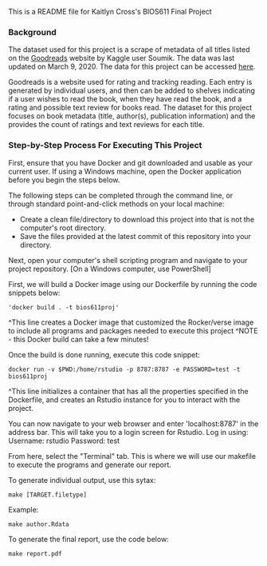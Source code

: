 This is a README file for Kaitlyn Cross's BIOS611 Final Project

### Background

The dataset used for this project is a scrape of metadata of all titles listed on the [Goodreads](https://www.goodreads.com/) website by Kaggle user Soumik. The data was last updated on March 9, 2020. The data for this project can be accessed [here](https://www.kaggle.com/jealousleopard/goodreadsbooks).

Goodreads is a website used for rating and tracking reading. Each entry is generated by individual users, and then can be added to shelves indicating if a user wishes to read the book, when they have read the book, and a rating and possible text review for books read. The dataset for this project focuses on book metadata (title, author(s), publication information) and the provides the count of ratings and text reviews for each title.

### Step-by-Step Process For Executing This Project

First, ensure that you have Docker and git downloaded and usable as your current user. If using a Windows machine, open the Docker application before you begin the steps below.

The following steps can be completed through the command line, or through standard point-and-click methods on your local machine:
- Create a clean file/directory to download this project into that is not the computer's root directory.
- Save the files provided at the latest commit of this repository into your directory.

Next, open your computer's shell scripting program and navigate to your project repository. [On a Windows computer, use PowerShell]

First, we will build a Docker image using our Dockerfile by running the code snippets below:

```
'docker build . -t bios611proj'
```
^This line creates a Docker image that customized the Rocker/verse image to include all programs and packages needed to execute this project
^NOTE - this Docker build can take a few minutes! 

Once the build is done running, execute this code snippet:

```
docker run -v $PWD:/home/rstudio -p 8787:8787 -e PASSWORD=test -t bios611proj
```
^This line initializes a container that has all the properties specified in the Dockerfile, and creates an Rstudio instance for you to interact with the project.

You can now navigate to your web browser and enter 'localhost:8787' in the address bar. This will take you to a login screen for Rstudio. Log in using:
	Username: rstudio
	Password: test

From here, select the "Terminal" tab. This is where we will use our makefile to execute the programs and generate our report.

To generate individual output, use this sytax:
```
make [TARGET.filetype]
```
Example: 
```
make author.Rdata
```

To generate the final report, use the code below:
```
make report.pdf
```